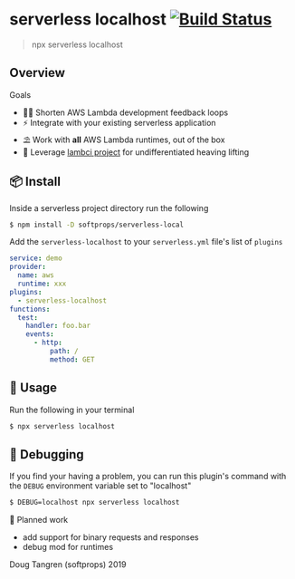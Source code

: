 # serverless localhost [![Build Status](https://travis-ci.org/softprops/serverless-localhost.svg?branch=master)](https://travis-ci.org/softprops/serverless-localhost)

> npx serverless localhost

## Overview

Goals

* 👩‍💻 Shorten AWS Lambda development feedback loops
* ⚡ Integrate with your existing serverless application
* ⛱️ Work with **all** AWS Lambda runtimes, out of the box
* 🐑 Leverage [lambci project](https://github.com/lambci/) for undifferentiated heaving lifting

## 📦 Install

Inside a serverless project directory run the following

```sh
$ npm install -D softprops/serverless-local
```

Add the `serverless-localhost` to your `serverless.yml` file's
list of `plugins`

```yaml
service: demo
provider:
  name: aws
  runtime: xxx
plugins:
  - serverless-localhost
functions:
  test:
    handler: foo.bar
    events:
      - http:
          path: /
          method: GET
```

## 🤸 Usage

Run the following in your terminal

```sh
$ npx serverless localhost
```

## 📝 Debugging

If you find your having a problem, you can run this plugin's command
with the `DEBUG` environment variable set to "localhost"

```sh
$ DEBUG=localhost npx serverless localhost
```

🚧 Planned work

* add support for binary requests and responses
* debug mod for runtimes



Doug Tangren (softprops) 2019